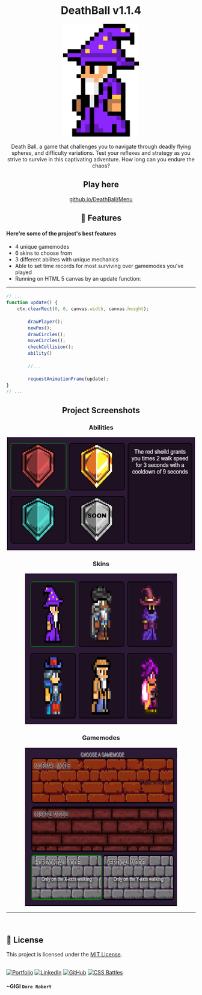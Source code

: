 <h1 align="center" id="title">DeathBall v1.1.4</h1>

<p align="center">
  <img src="\Media\skins\skin.png" alt="project-image" style="width: 40%; height: 300px">
</p>

<p id="description" align="center" >
Death Ball, a game that challenges you to navigate through deadly flying spheres, and difficulty variations. Test your reflexes and strategy as you strive to survive in this captivating adventure. How long can you endure the chaos?
</p>

<h2 align="center">Play here</h2>

<div align="center">
  <a href="https://gigi-codeace.github.io/DeathBall/DBmenu">github.io/DeathBall/Menu</a>
</div>

<h2 align="center">🧐 Features</h2>

<h4>Here're some of the project's best features</h4>

*   4 unique gamemodes 
*   6 skins to choose from
*   3 different abilites with unique mechanics
*   Able to set time records for most surviving over gamemodes you've played
*   Running on HTML 5 canvas by an update function:


<hr>

```javascript
// ...
function update() {
    ctx.clearRect(0, 0, canvas.width, canvas.height);

        drawPlayer();
        newPos();
        drawCircles();
        moveCircles();
        checkCollision();
        ability()

        //...

        requestAnimationFrame(update);
}
// ...
```
<h2 align="center">Project Screenshots</h2>
<div align="center">
<div>
<h3>Abilities</h3>
  <img src="/Media/mdMedia/abilities.png" alt="project-screenshot" width="500" height="300">
</div>
<h3>Skins</h3>
 <img src="/Media/mdMedia/characters.png" alt="project-screenshot"  style="width: 80%; height: 400px">
  <h3>Gamemodes</h3>
  <img src="/Media/mdMedia/gamemodes.png" alt="project-screenshot" style="width: 80%; height: 420px">
</div><hr><br>

  ## 🪪 License
This project is licensed under the [MIT License](LICENSE).
</br></br>

[![Portfolio](https://img.shields.io/badge/Portfolio-62b1ff?style=for-the-badge&logo=web&logoColor=white)](https://www.gigicodeace.com)
[![LinkedIn](https://img.shields.io/badge/LinkedIn-3e3eff?style=for-the-badge&logo=linkedin&logoColor=white)](https://www.linkedin.com/in/dobre-robert-03653b331/)
[![GitHub](https://img.shields.io/badge/GitHub-2f2f2f?style=for-the-badge&logo=github&logoColor=white)](https://github.com/GIGI-CodeAce)
[![CSS Battles](https://img.shields.io/badge/CSS%20Battles-ff6e96?style=for-the-badge&logo=css3&logoColor=white)](https://cssbattle.dev/player/gigi)

  <b></b>
   <h4>~GIGI <code>Dore Robert</code></h4>
</footer>